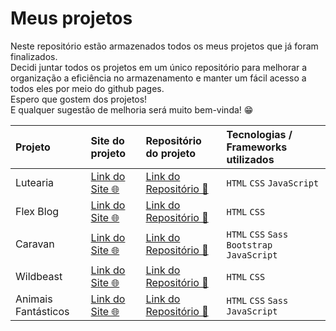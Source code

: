 # Meus projetos

<p>Neste repositório estão armazenados todos os meus projetos que já foram finalizados.<br>
Decidi juntar todos os projetos em um único repositório para melhorar a organização a eficiência no armazenamento e manter um fácil acesso a todos eles por meio do github pages.<br>
Espero que gostem dos projetos!<br>
E qualquer sugestão de melhoria será muito bem-vinda! 😁</p>

| Projeto    | Site do projeto | Repositório do projeto | Tecnologias / Frameworks utilizados |
| :--------- | :---------------| :----------------------| :------------------|
| Lutearia | [Link do Site 🌐](https://matheusgiove.github.io/projects/lutearia/)| [Link do Repositório 📁](https://github.com/MatheusGiove/projects/tree/main/lutearia) | `HTML` `CSS` `JavaScript` |
| Flex Blog | [Link do Site 🌐](https://matheusgiove.github.io/projects/flex-blog/)| [Link do Repositório 📁](https://github.com/MatheusGiove/projects/tree/main/flex-blog) | `HTML` `CSS` |
| Caravan | [Link do Site 🌐](https://matheusgiove.github.io/projects/caravan/)| [Link do Repositório 📁](https://github.com/MatheusGiove/projects/tree/main/caravan) | `HTML` `CSS` `Sass` `Bootstrap` `JavaScript` |
| Wildbeast | [Link do Site 🌐](https://matheusgiove.github.io/projects/wildbeast/)| [Link do Repositório 📁](https://github.com/MatheusGiove/projects/tree/main/wildbeast) | `HTML` `CSS` |
| Animais Fantásticos | [Link do Site 🌐](https://matheusgiove.github.io/projects/animais-fant%C3%A1sticos/)| [Link do Repositório 📁](https://github.com/MatheusGiove/projects/tree/main/animais-fant%C3%A1sticos) | `HTML` `CSS` `Sass` `JavaScript` |
